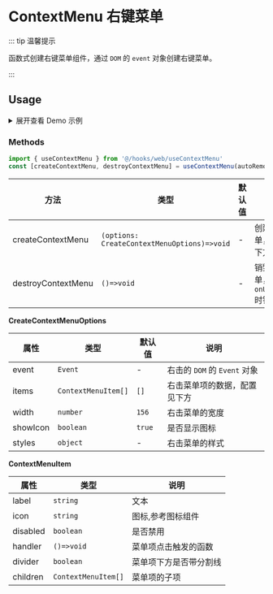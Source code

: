 # ContextMenu 右键菜单

::: tip 温馨提示

函数式创建右键菜单组件，通过 `DOM` 的 `event` 对象创建右键菜单。

:::

## Usage

<details>
<summary>展开查看 Demo 示例</summary>

```vue
<template>
  <div>
    <el-button type="primary" @contextmenu="handleContext">Right Click on me</el-button>
  </div>
</template>
<script lang="ts">
import { defineComponent } from 'vue'
import { ElButton } from 'element-plus'

import { useContextMenu } from '@/hooks/web/useContextMenu'
import { useMessage } from '@/hooks/web/useMessage'

export default defineComponent({
  components: { ElButton },
  setup() {
    const [createContextMenu] = useContextMenu()
    const { createMessage } = useMessage()

    function handleContext(e: MouseEvent) {
      createContextMenu({
        event: e,
        items: [
          {
            label: 'New',
            icon: 'bi:plus',
            handler: () => {
              createMessage.success('click new')
            }
          },
          {
            label: 'Open',
            icon: 'bx:bxs-folder-open',
            handler: () => {
              createMessage.success('click open')
            }
          }
        ]
      })
    }
    return { handleContext }
  }
})
</script>
```

</details>

### Methods

```ts
import { useContextMenu } from '@/hooks/web/useContextMenu'
const [createContextMenu, destroyContextMenu] = useContextMenu(autoRemove = true)
```

| 方法               | 类型                                        | 默认值 | 说明                                    |
| ------------------ | ------------------------------------------- | ------ | --------------------------------------- |
| createContextMenu  | `(options: CreateContextMenuOptions)=>void` | -      | 创建右键菜单，配置见下方                |
| destroyContextMenu | `()=>void`                                  | -      | 销毁右键菜单，默认 `onUnmounted` 时销毁 |

**CreateContextMenuOptions**

| 属性     | 类型                | 默认值 | 说明                         |
| -------- | ------------------- | ------ | ---------------------------- |
| event    | `Event`             | -      | 右击的 `DOM` 的 `Event` 对象 |
| items    | `ContextMenuItem[]` | `[]`   | 右击菜单项的数据，配置见下方 |
| width    | `number`            | `156`  | 右击菜单的宽度               |
| showIcon | `boolean`           | `true` | 是否显示图标                 |
| styles   | `object`            | -      | 右击菜单的样式               |

**ContextMenuItem**

| 属性     | 类型                | 说明                   |
| -------- | ------------------- | ---------------------- |
| label    | `string`            | 文本                   |
| icon     | `string`            | 图标,参考图标组件      |
| disabled | `boolean`           | 是否禁用               |
| handler  | `()=>void`          | 菜单项点击触发的函数   |
| divider  | `boolean`           | 菜单项下方是否带分割线 |
| children | `ContextMenuItem[]` | 菜单项的子项           |
